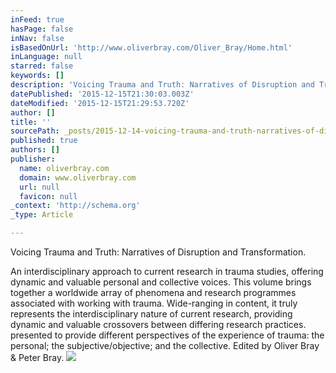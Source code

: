 ```yaml
---
inFeed: true
hasPage: false
inNav: false
isBasedOnUrl: 'http://www.oliverbray.com/Oliver_Bray/Home.html'
inLanguage: null
starred: false
keywords: []
description: 'Voicing Trauma and Truth: Narratives of Disruption and Transformation - book.    An interdisciplinary approach to current research in trauma studies, offering d'
datePublished: '2015-12-15T21:30:03.003Z'
dateModified: '2015-12-15T21:29:53.720Z'
author: []
title: ''
sourcePath: _posts/2015-12-14-voicing-trauma-and-truth-narratives-of-disruption-and-trans.md
published: true
authors: []
publisher:
  name: oliverbray.com
  domain: www.oliverbray.com
  url: null
  favicon: null
_context: 'http://schema.org'
_type: Article

---
```

Voicing Trauma and Truth: Narratives of Disruption and Transformation.

An interdisciplinary approach to current research in trauma studies, offering dynamic and valuable personal and collective voices. This volume brings together a worldwide array of phenomena and research programmes associated with working with trauma. Wide-ranging in content, it truly represents the interdisciplinary nature of current research, providing dynamic and valuable crossovers between differing research practices. presented to provide different perspectives of the experience of trauma: the personal; the subjective/objective; and the collective. Edited by Oliver Bray & Peter Bray.
![](https://the-grid-user-content.s3-us-west-2.amazonaws.com/bd30cc6a-2186-4dd3-bad8-fa488b5be65b.jpg)